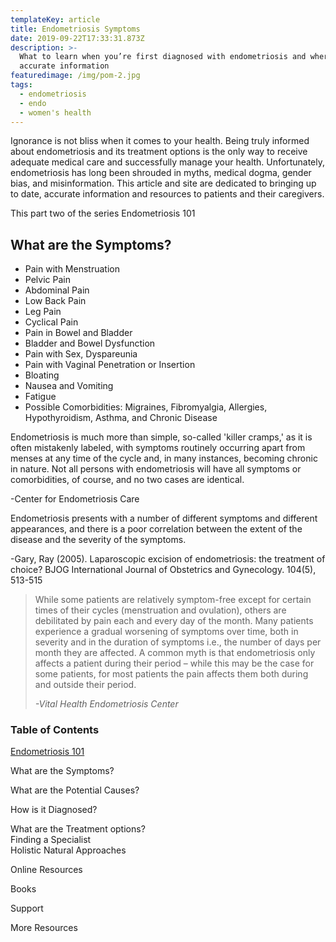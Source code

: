 ```yaml
---
templateKey: article
title: Endometriosis Symptoms
date: 2019-09-22T17:33:31.873Z
description: >-
  What to learn when you’re first diagnosed with endometriosis and where to find
  accurate information
featuredimage: /img/pom-2.jpg
tags:
  - endometriosis
  - endo
  - women's health
---
```

Ignorance is not bliss when it comes to your health. Being truly informed about endometriosis and its treatment options is the only way to receive adequate medical care and successfully manage your health. Unfortunately, endometriosis has long been shrouded in myths, medical dogma, gender bias, and misinformation. This article and site are dedicated to bringing up to date, accurate information and resources to patients and their caregivers. 

This part two of the series Endometriosis 101

<h2>What are the Symptoms?</h2>

* Pain with Menstruation
* Pelvic Pain
* Abdominal Pain
* Low Back Pain
* Leg Pain
* Cyclical Pain
* Pain in Bowel and Bladder
* Bladder and Bowel Dysfunction
* Pain with Sex, Dyspareunia
* Pain with Vaginal Penetration or Insertion
* Bloating
* Nausea and Vomiting
* Fatigue
* Possible Comorbidities: Migraines, Fibromyalgia, Allergies, Hypothyroidism, Asthma, and Chronic Disease

Endometriosis is much more than simple, so-called 'killer cramps,' as it is often mistakenly labeled, with symptoms routinely occurring apart from menses at any time of the cycle and, in many instances, becoming chronic in nature. Not all persons with endometriosis will have all symptoms or comorbidities, of course, and no two cases are identical.

\-Center for Endometriosis Care

Endometriosis presents with a number of different symptoms and different appearances, and there is a poor correlation between the extent of the disease and the severity of the symptoms.

\-Gary, Ray (2005). Laparoscopic excision of endometriosis: the treatment of choice? BJOG International Journal of Obstetrics and Gynecology. 104(5), 513-515

<blockquote>

While some patients are relatively symptom-free except for certain times of their cycles (menstruation and ovulation), others are debilitated by pain each and every day of the month. Many patients experience a gradual worsening of symptoms over time, both in severity and in the duration of symptoms i.e., the number of days per month they are affected. A common myth is that endometriosis only affects a patient during their period – while this may be the case for some patients, for most patients the pain affects them both during and outside their period. 

 <cite>

\-Vital Health Endometriosis Center

  </cite>

</blockquote>



<h3>Table of Contents</h3>

[Endometriosis 101](/articles/2019-08-21-endometriosis/)

What are the Symptoms?

What are the Potential Causes?

How is it Diagnosed?

What are the Treatment options?\
Finding a Specialist\
Holistic Natural Approaches

Online Resources

Books 

Support

More Resources
